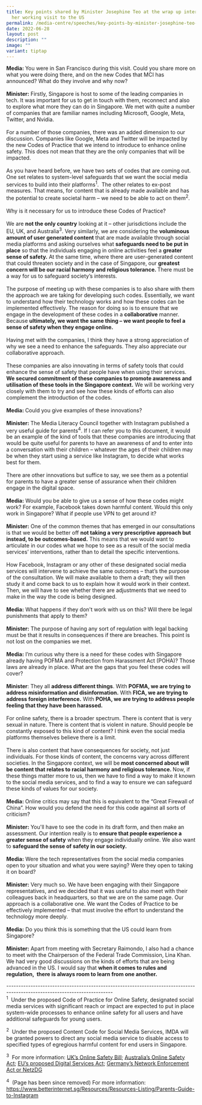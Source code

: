 ```yaml
---
title: Key points shared by Minister Josephine Teo at the wrap up interview on
  her working visit to the US
permalink: /media-centre/speeches/key-points-by-minister-josephine-teo-at-us-working-visit/
date: 2022-06-28
layout: post
description: ""
image: ""
variant: tiptap
---
```

<p><strong>Media:&nbsp;</strong>You were in San Francisco during this visit.
Could you share more on what you were doing there, and on the new Codes
that MCI has announced? What do they involve and why now?&nbsp;
<br>
<br><strong>Minister:</strong> Firstly, Singapore is host to some of the leading
companies in tech. It was important for us to get in touch with them, reconnect
and also to explore what more they can do in Singapore. We met with quite
a number of companies that are familiar names including Microsoft, Google,
Meta, Twitter, and Nvidia.&nbsp;
<br>
<br>For a number of those companies, there was an added dimension to our discussion.
Companies like Google, Meta and Twitter will be impacted by the new Codes
of Practice that we intend to introduce to enhance online safety. This
does not mean that they are the only companies that will be impacted.&nbsp;
<br>
<br>As you have heard before, we have two sets of codes that are coming out.
One set relates to system-level safeguards that we want the social media
services to build into their platforms<sup>1</sup>.&nbsp; The other relates
to ex-post measures. That means, for content that is already made available
and has the potential to create societal harm – we need to be able to act
on them<sup>2</sup>.&nbsp;
<br>
<br>Why is it necessary for us to introduce these Codes of Practice?&nbsp;
<br>
<br>We are <strong>not the only country</strong> looking at it – other jurisdictions
include the EU, UK, and Australia<sup>3</sup>. Very similarly, we are considering
the <strong>voluminous amount of user generated content</strong> that are
made available through social media platforms and asking ourselves what <strong>safeguards need to be put in place</strong> so
that the individuals engaging in online activities feel a <strong>greater sense of safety.</strong> At
the same time, where there are user-generated content that could threaten
society and in the case of Singapore, our <strong>greatest concern will be our racial harmony and religious tolerance. </strong>There
must be a way for us to safeguard society’s interests.&nbsp;
<br>
<br>The purpose of meeting up with these companies is to also share with them
the approach we are taking for developing such codes. Essentially, we want
to understand how their technology works and how these codes can be implemented
effectively. The reason for doing so is to ensure that we engage in the
development of these codes in a <strong>collaborative</strong> manner. Because <strong>ultimately, we want the same thing – we want people to feel a sense of safety when they engage online.</strong>
<br>
<br>Having met with the companies, I think they have a strong appreciation
of why we see a need to enhance the safeguards. They also appreciate our
collaborative approach.&nbsp;
<br>
<br>These companies are also innovating in terms of safety tools that could
enhance the sense of safety that people have when using their services. <strong>We secured commitment of these companies to promote awareness and utilisation of these tools in the Singapore context.</strong> We
will be working very closely with them to try and see how these kinds of
efforts can also complement the introduction of the codes.
<br>
<br><strong>Media: </strong>Could you give examples of these innovations?&nbsp;
<br>
<br><strong>Minister: </strong>The Media Literacy Council together with Instagram
published a very useful guide for parents<sup>4</sup>. If I can refer you
to this document, it would be an example of the kind of tools that these
companies are introducing that would be quite useful for parents to have
an awareness of and to enter into a conversation with their children –
whatever the ages of their children may be when they start using a service
like Instagram, to decide what works best for them.&nbsp;
<br>
<br>There are other innovations but suffice to say, we see them as a potential
for parents to have a greater sense of assurance when their children engage
in the digital space.
<br>
<br><strong>Media:</strong> Would you be able to give us a sense of how these
codes might work? For example, Facebook takes down harmful content. Would
this only work in Singapore? What if people use VPN to get around it?
<br>
<br><strong>Minister:</strong> One of the common themes that has emerged in
our consultations is that we would be better off <strong>not taking a very prescriptive approach but instead, to be outcomes-based.</strong> This
means that we would want to articulate in our codes what we hope to see
as a result of the social media services’ interventions, rather than to
detail the specific interventions.&nbsp;
<br>
<br>How Facebook, Instagram or any other of these designated social media
services will intervene to achieve the same outcomes – that’s the purpose
of the consultation. We will make available to them a draft; they will
then study it and come back to us to explain how it would work in their
context. Then, we will have to see whether there are adjustments that we
need to make in the way the code is being designed.&nbsp;
<br>
<br><strong>Media:</strong> What happens if they don't work with us on this?
Will there be legal punishments that apply to them?
<br>
<br><strong>Minister:</strong> The purpose of having any sort of regulation
with legal backing must be that it results in consequences if there are
breaches. This point is not lost on the companies we met.
<br>
<br><strong>Media:</strong> I’m curious why there is a need for these codes
with Singapore already having POFMA and Protection from Harassment Act
(POHA)? Those laws are already in place. What are the gaps that you feel
these codes will cover?
<br>
<br><strong>Minister</strong>: They all <strong>address different things</strong>.
With <strong>POFMA, we are trying to address misinformation and disinformation.</strong> With <strong>FICA, we are trying to address foreign interference.</strong> With <strong>POHA, we are trying to address people feeling that they have been harassed.</strong>&nbsp;
<br>
<br>For online safety, there is a broader spectrum. There is content that
is very sexual in nature. There is content that is violent in nature. Should
people be constantly exposed to this kind of content? I think even the
social media platforms themselves believe there is a limit.&nbsp;
<br>
<br>There is also content that have consequences for society, not just individuals.
For those kinds of content, the concerns vary across different societies.
In the Singapore context, we will be<strong> most concerned about will be content that relates to racial harmony and religious tolerance. </strong>Now,
if these things matter more to us, then we have to find a way to make it
known to the social media services, and to find a way to ensure we can
safeguard these kinds of values for our society.
<br>
<br><strong>Media:&nbsp;</strong>Online critics may say that this is equivalent
to the “Great Firewall of China”. How would you defend the need for this
code against all sorts of criticism?
<br>
<br><strong>Minister:</strong> You'll have to see the code in its draft form,
and then make an assessment. Our intention really is to <strong>ensure that people experience a greater sense of safety</strong> when
they engage individually online. We also want to <strong>safeguard the sense of safety in our society.</strong>
<br>
<br><strong>Media:</strong> Were the tech representatives from the social media
companies open to your situation and what you were saying? Were they open
to taking it on board?
<br>
<br><strong>Minister:</strong> Very much so. We have been engaging with their
Singapore representatives, and we decided that it was useful to also meet
with their colleagues back in headquarters, so that we are on the same
page. Our approach is a collaborative one. We want the Codes of Practice
to be effectively implemented – that must involve the effort to understand
the technology more deeply.&nbsp;
<br>
<br><strong>Media:</strong> Do you think this is something that the US could
learn from Singapore?&nbsp;
<br>
<br><strong>Minister:</strong> Apart from meeting with Secretary Raimondo,
I also had a chance to meet with the Chairperson of the Federal Trade Commission,
Lina Khan. We had very good discussions on the kinds of efforts that are
being advanced in the US. I would say that <strong>when it comes to rules and regulation,&nbsp; there is always room to learn from one another.</strong>
</p>
<p>--------------------------------------------------------------------------------------------------------------------------
<br><sup>1</sup>&nbsp; Under the proposed Code of Practice for Online Safety,
designated social media services with significant reach or impact are expected
to put in place system-wide processes to enhance online safety for all
users and have additional safeguards for young users.</p>
<p><sup>2</sup>&nbsp; Under the proposed Content Code for Social Media Services,
IMDA will be granted powers to direct any social media service to disable
access to specified types of egregious harmful content for end users in
Singapore.</p>
<p><sup>3</sup>&nbsp; For more information: <a href="https://www.gov.uk/government/publications/online-safety-bill-supporting-documents/online-safety-bill-factsheet" rel="noopener noreferrer nofollow" target="_blank">UK’s Online Safety Bill</a>;
<a href="https://www.legislation.gov.au/Details/C2021A00076" rel="noopener noreferrer nofollow" target="_blank">Australia’s Online Safety Act</a>; <a href="https://digital-strategy.ec.europa.eu/en/policies/digital-services-act-package" rel="noopener noreferrer nofollow" target="_blank">EU’s proposed Digital Services Act</a>;
<a href="https://www.bmj.de/DE/Themen/FokusThemen/NetzDG/NetzDG_EN_node.html" rel="noopener noreferrer nofollow" target="_blank">Germany’s Network Enforcement Act or NetzDG</a>
</p>
<p><sup>4</sup>&nbsp; (Page has been since removed) For more information:
<a href="https://www.betterinternet.sg/Resources/Resources-Listing/Parents-Guide-to-Instagram" rel="noopener noreferrer nofollow" target="_blank">https://www.betterinternet.sg/Resources/Resources-Listing/Parents-Guide-to-Instagram</a>
</p>